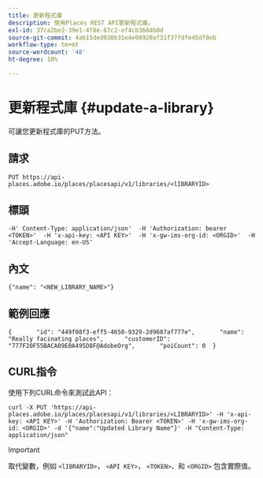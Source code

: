 ```yaml
---
title: 更新程式庫
description: 使用Places REST API更新程式庫。
exl-id: 37ca2be2-39e1-4f8e-87c2-ef4cb366db0d
source-git-commit: 4ab15ded930b31e4e06920af31f37fdfe45df8eb
workflow-type: tm+mt
source-wordcount: '48'
ht-degree: 10%

---
```


# 更新程式庫 {#update-a-library}

可讓您更新程式庫的PUT方法。

## 請求

```text
PUT https://api-places.adobe.io/places/placesapi/v1/libraries/<lIBRARYID>
```

## 標頭

```text
-H' Content-Type: application/json'  -H 'Authorization: bearer <TOKEN>'  -H 'x-api-key: <API KEY>'  -H 'x-gw-ims-org-id: <ORGID>'  -H 'Accept-Language: en-US'
```

## 內文

```text
{"name": "<NEW_LIBRARY_NAME>"}
```

## 範例回應

```text
{       "id": "449f08f3-eff5-4658-9329-2d9687af777e",       "name": "Really facinating places",      "customerID": "777F20F55BACA09E0A495D8F@AdobeOrg",       "poiCount": 0  }
```

## CURL指令

使用下列CURL命令來測試此API：

```text
curl -X PUT 'https://api-places.adobe.io/places/placesapi/v1/libraries/<LIBRARYID>' -H 'x-api-key: <API KEY>' -H 'Authorization: Bearer <TOKEN>' -H 'x-gw-ims-org-id: <ORGID>' -d '{"name":"Updated Library Name"}' -H "Content-Type: application/json"
```

>[!IMPORTANT]
>
>取代變數，例如 `<lIBRARYID>`， `<API KEY>`， `<TOKEN>`、和 `<ORGID>` 包含實際值。
